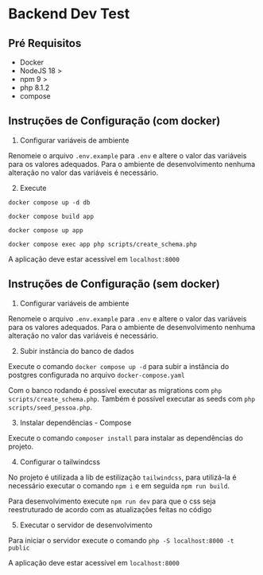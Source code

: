 # Backend Dev Test

## Pré Requisitos

- Docker
- NodeJS 18 >
- npm 9 >
- php 8.1.2
- compose

## Instruções de Configuração (com docker)

1. Configurar variáveis de ambiente

Renomeie o arquivo `.env.example` para `.env` e altere o valor das variáveis para os valores adequados. Para o ambiente de desenvolvimento nenhuma alteração no valor das variáveis é necessário.

2. Execute

```
docker compose up -d db

docker compose build app

docker compose up app

docker compose exec app php scripts/create_schema.php
```

A aplicação deve estar acessível em `localhost:8000`

## Instruções de Configuração (sem docker)

1. Configurar variáveis de ambiente

Renomeie o arquivo `.env.example` para `.env` e altere o valor das variáveis para os valores adequados. Para o ambiente de desenvolvimento nenhuma alteração no valor das variáveis é necessário.

2. Subir instância do banco de dados

Execute o comando `docker compose up -d` para subir a instância do postgres configurada no arquivo `docker-compose.yaml`

Com o banco rodando é possível executar as migrations com `php scripts/create_schema.php`. Também é possível executar as seeds com `php scripts/seed_pessoa.php`.

3. Instalar dependências - Compose

Execute o comando `composer install` para instalar as dependências do projeto.

4. Configurar o tailwindcss

No projeto é utilizada a lib de estilização `tailwindcss`, para utilizá-la é necessário executar o comando `npm i` e em seguida `npm run build`.

Para desenvolvimento execute `npm run dev` para que o css seja reestruturado de acordo com as atualizações feitas no código

5. Executar o servidor de desenvolvimento

Para iniciar o servidor execute o comando `php -S localhost:8000 -t public`

A aplicação deve estar acessível em `localhost:8000`
